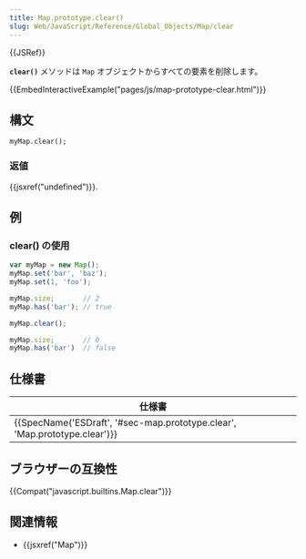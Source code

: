 ```yaml
---
title: Map.prototype.clear()
slug: Web/JavaScript/Reference/Global_Objects/Map/clear
---
```

{{JSRef}}

**`clear()`** メソッドは `Map` オブジェクトからすべての要素を削除します。

{{EmbedInteractiveExample("pages/js/map-prototype-clear.html")}}

## 構文

```
myMap.clear();
```

### 返値

{{jsxref("undefined")}}.

## 例

### clear() の使用

```js
var myMap = new Map();
myMap.set('bar', 'baz');
myMap.set(1, 'foo');

myMap.size;       // 2
myMap.has('bar'); // true

myMap.clear();

myMap.size;       // 0
myMap.has('bar')  // false
```

## 仕様書

| 仕様書                                                                                               |
| ---------------------------------------------------------------------------------------------------- |
| {{SpecName('ESDraft', '#sec-map.prototype.clear', 'Map.prototype.clear')}} |

## ブラウザーの互換性

{{Compat("javascript.builtins.Map.clear")}}

## 関連情報

- {{jsxref("Map")}}
